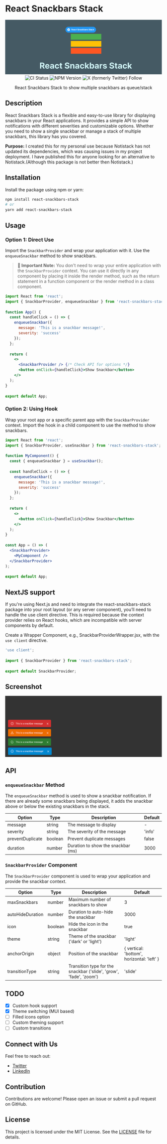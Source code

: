 # React Snackbars Stack
<p align="center">
  <img src="assets/Frame 5.png" alt="logo"/>
  <br/>
  <img alt="CI Status" src="https://github.com/KishorJena/react-snackbars-stack/actions/workflows/main.yml/badge.svg">
  <img alt="NPM Version" src="https://img.shields.io/npm/v/react-snackbars-stack">
  <img alt="X (formerly Twitter) Follow" src="https://img.shields.io/twitter/follow/heyKSR">

  <p align="center">React Snackbars Stack to show multiple snackbars as queue/stack</p>
</p>

## Description

React Snackbars Stack is a flexible and easy-to-use library for displaying snackbars in your React applications. It provides a simple API to show notifications with different severities and customizable options. Whether you need to show a single snackbar or manage a stack of multiple snackbars, this library has you covered.

**Purpose:** I created this for my personal use because Notistack has not updated its dependencies, which was causing issues in my project deployment. I have published this for anyone looking for an alternative to Notistack.(Although this package is not better then Notistack.)

## Installation

Install the package using npm or yarn:

```bash
npm install react-snackbars-stack
# or
yarn add react-snackbars-stack
```

## Usage

### Option 1: Direct Use

Import the `SnackbarProvider` and wrap your application with it. Use the `enqueueSnackbar` method to show snackbars.

> **🚀 Important Note:** You don't need to wrap your entire application with the `SnackbarProvider` context. You can use it directly in any component by placing it inside the render method, such as the return statement in a function component or the render method in a class component.

```jsx
import React from 'react';
import { SnackbarProvider, enqueueSnackbar } from 'react-snackbars-stack';

function App() {
  const handleClick = () => {
    enqueueSnackbar({ 
      message: 'This is a snackbar message!', 
      severity: 'success'
    });
  };

  return (
    <>
      <SnackbarProvider /> {/* Check API for options */}
      <button onClick={handleClick}>Show Snackbar</button>
    </>
  );
}

export default App;
```

### Option 2: Using Hook

Wrap your root app or a specific parent app with the `SnackbarProvider` context. Import the hook in a child component to use the method to show snackbars.

```jsx
import React from 'react';
import { SnackbarProvider, useSnackbar } from 'react-snackbars-stack';

function MyComponent() {
  const { enqueueSnackbar } = useSnackbar();

  const handleClick = () => {
    enqueueSnackbar({ 
      message: 'This is a snackbar message!', 
      severity: 'success'
    });
  };

  return (
    <>
      <button onClick={handleClick}>Show Snackbar</button>
    </>
  );
}

const App = () => (
  <SnackbarProvider>
    <MyComponent />
  </SnackbarProvider>
);

export default App;
```

## NextJS support 
If you're using Next.js and need to integrate the react-snackbars-stack package into your root layout (or any server component), you’ll need to handle the use client directive. This is required because the context provider relies on React hooks, which are incompatible with server components by default. 

Create a Wrapper Component, e.g., SnackbarProviderWrapper.jsx, with the `use client` directive.
```jsx
'use client';

import { SnackbarProvider } from 'react-snackbars-stack';

export default SnackbarProvider;
```

## Screenshot

![screenshot](assets/screenshot.png)

## API

### `enqueueSnackbar` Method

The `enqueueSnackbar` method is used to show a snackbar notification. If there are already some snackbars being displayed, it adds the snackbar above or below the existing snackbars in the stack.

| Option           | Type    | Description                          | Default |
|------------------|---------|--------------------------------------|---------|
| message          | string  | The message to display               | -       |
| severity         | string  | The severity of the message          | 'info'  |
| preventDuplicate | boolean | Prevent duplicate messages           | false   |
| duration         | number  | Duration to show the snackbar (ms)   | 3000    |

### `SnackbarProvider` Component

The `SnackbarProvider` component is used to wrap your application and provide the snackbar context.

| Option           | Type    | Description                          | Default |
|------------------|---------|--------------------------------------|---------|
| maxSnackbars     | number  | Maximum number of snackbars to show  | 3       |
| autoHideDuration | number  | Duration to auto-hide the snackbar   | 3000    |
| icon             | boolean | Hide the icon in the snackbar        | true    |
| theme            | string  | Theme of the snackbar ('dark' or 'light') | 'light' |
| anchorOrigin     | object  | Position of the snackbar             | { vertical: 'bottom', horizontal: 'left' } |
| transitionType   | string  | Transition type for the snackbar ('slide', 'grow', 'fade', 'zoom') | 'slide' |

## TODO

- [x] Custom hook support
- [x] Theme switching (MUI based)
- [ ] Filled icons option
- [ ] Custom theming support
- [ ] Custom transitions

## Connect with Us

Feel free to reach out:
- [Twitter](https://x.com/heyKSR)
- [LinkedIn](https://www.linkedin.com/in/kishorjena)

## Contribution

Contributions are welcome! Please open an issue or submit a pull request on GitHub.

## License

This project is licensed under the MIT License. See the [LICENSE](LICENSE) file for details.

